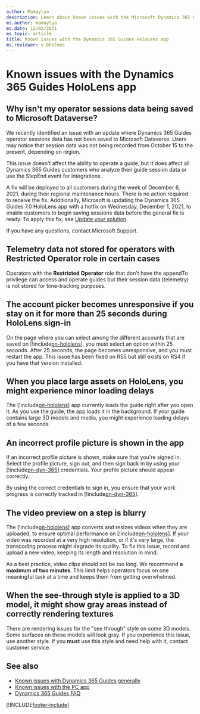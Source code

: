 ```yaml
---
author: Mamaylya
description: Learn about known issues with the Microsoft Dynamics 365 Guides HoloLens app.
ms.author: mamaylya
ms.date: 12/02/2021
ms.topic: article
title: Known issues with the Dynamics 365 Guides HoloLens app
ms.reviewer: v-bholmes
---
```


# Known issues with the Dynamics 365 Guides HoloLens app

## Why isn't my operator sessions data being saved to Microsoft Dataverse? 

We recently identified an issue with an update where Dynamics 365 Guides operator sessions data has not been saved to Microsoft Dataverse. Users may notice that session data was not being recorded from October 15 to the present, depending on region.

This issue doesn’t affect the ability to operate a guide, but it does affect all Dynamics 365 Guides customers who analyze their guide session data or use the StepEnd event for integrations. 

A fix will be deployed to all customers during the week of December 6, 2021, during their regional maintenance hours. There is no action required to receive the fix. Additionally, Microsoft is updating the Dynamics 365 Guides 7.0 HoloLens app with a hotfix on Wednesday, December 1, 2021, to enable customers to begin saving sessions data before the general fix is ready. To apply this fix, see [Update your solution](upgrade.md).

If you have any questions, contact Microsoft Support.

## Telemetry data not stored for operators with **Restricted Operator** role in certain cases

Operators with the **Restricted Operator** role that don't have the appendTo privilege can access and operate guides but their session data (telemetry) is not stored for time-tracking purposes.

## The account picker becomes unresponsive if you stay on it for more than 25 seconds during HoloLens sign-in 

On the page where you can select among the different accounts that are saved on [!include[pn-hololens](../includes/pn-hololens.md)], you must select an option within 25 seconds. After 25 seconds, the page becomes unresponsive, and you must restart the app. This issue has been fixed on RS5 but still exists on RS4 if you have that version installed.

## When you place large assets on HoloLens, you might experience minor loading delays

The [!include[pn-hololens](../includes/pn-hololens.md)] app currently loads the guide right after you open it. As you use the guide, the app loads it in the background. If your guide contains large 3D models and media, you might experience loading delays of a few seconds.

## An incorrect profile picture is shown in the app 

If an incorrect profile picture is shown, make sure that you're signed in. Select the profile picture, sign out, and then sign back in by using your [!include[pn-dyn-365](../includes/pn-dyn-365.md)] credentials. Your profile picture should appear correctly.

By using the correct credentials to sign in, you ensure that your work progress is correctly tracked in [!include[pn-dyn-365](../includes/pn-dyn-365.md)].

## The video preview on a step is blurry

The [!include[pn-hololens](../includes/pn-hololens.md)] app converts and resizes videos when they are uploaded, to ensure optimal performance on [!include[pn-hololens](../includes/pn-hololens.md)]. If your video was recorded at a very high resolution, or if it's very large, the transcoding process might degrade its quality. To fix this issue, record and upload a new video, keeping its length and resolution in mind.

As a best practice, video clips should not be too long. We recommend **a maximum of two minutes**. This limit helps operators focus on one meaningful task at a time and keeps them from getting overwhelmed. 

## When the see-through style is applied to a 3D model, it might show gray areas instead of correctly rendering textures 

There are rendering issues for the "see through" style on some 3D models. Some surfaces on these models will look gray. If you experience this issue, use another style. If you **must** use this style and need help with it, contact customer service.

## See also

- [Known issues with Dynamics 365 Guides generally](known-issues.md)
- [Known issues with the PC app](known-issues-pc-app.md)
- [Dynamics 365 Guides FAQ](faq.md)


[!INCLUDE[footer-include](../includes/footer-banner.md)]
